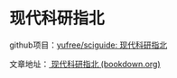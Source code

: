 # 现代科研指北

github项目：[yufree/sciguide: 现代科研指北 ](https://github.com/yufree/sciguide)

文章地址：[ 现代科研指北 (bookdown.org)](https://bookdown.org/yufree/sciguide/intro.html)
